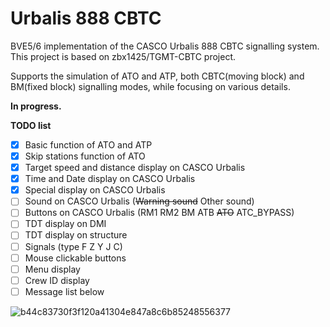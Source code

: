 # Urbalis 888 CBTC
BVE5/6 implementation of the CASCO Urbalis 888 CBTC signalling system.
This project is based on zbx1425/TGMT-CBTC project.

Supports the simulation of ATO and ATP, both CBTC(moving block) and BM(fixed block) signalling modes, while focusing on various details.  

**In progress.**

**TODO list**
- [x] Basic function of ATO and ATP
- [x] Skip stations function of ATO
- [x] Target speed and distance display on CASCO Urbalis
- [x] Time and Date display on CASCO Urbalis
- [x] Special display on CASCO Urbalis
- [ ] Sound on CASCO Urbalis (~~Warning sound~~ Other sound)
- [ ] Buttons on CASCO Urbalis (RM1 RM2 BM ATB ~~ATO~~ ATC_BYPASS)
- [ ] TDT display on DMI
- [ ] TDT display on structure
- [ ] Signals (type F Z Y J C)
- [ ] Mouse clickable buttons
- [ ] Menu display
- [ ] Crew ID display
- [ ] Message list below

![b44c83730f3f120a41304e847a8c6b85248556377](https://user-images.githubusercontent.com/60384089/195612349-ef348327-4d0d-43d1-a746-b2177c41d73b.png)

